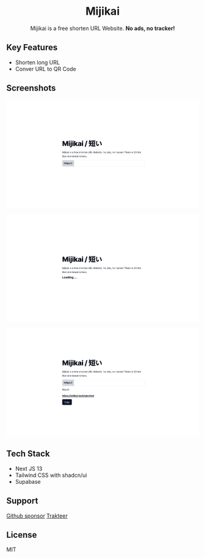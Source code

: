 <div align="center">
  <h1>Mijikai</h1>
  <p>Mijikai is a free shorten URL Website. <b>No ads, no tracker!</b></p>
</div>

## Key Features

- Shorten long URL
- Conver URL to QR Code

## Screenshots

![ss 1](public/docs/ss-1.png)

![ss 2](public/docs/ss-2.png)

![ss 3](public/docs/ss-3.png)

## Tech Stack

- Next JS 13
- Tailwind CSS with shadcn/ui
- Supabase

## Support

[Github sponsor](https://github.com/sponsors/haikelz)
[Trakteer](https://trakteer.id/haikelz/tip)

## License

MIT
